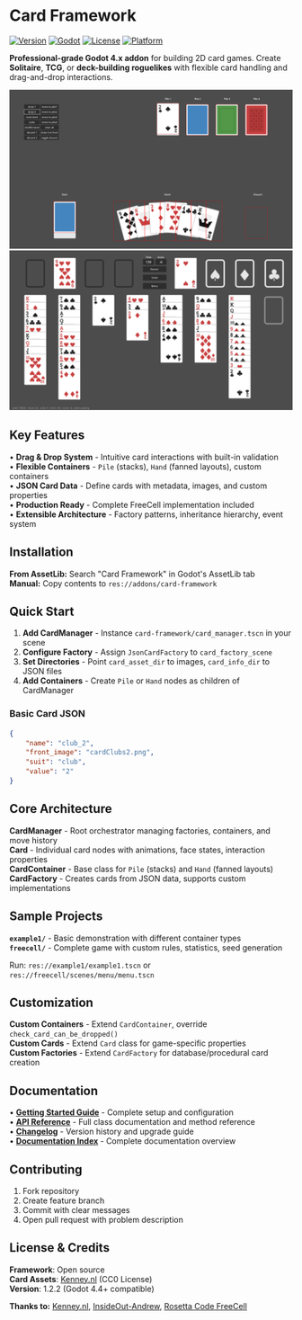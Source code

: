 # Card Framework

[![Version](https://img.shields.io/badge/version-1.2.3-blue.svg)](https://github.com/hyunjoon/card-framework)
[![Godot](https://img.shields.io/badge/Godot-4.4+-green.svg)](https://godotengine.org/)
[![License](https://img.shields.io/badge/License-MIT-yellow.svg)](LICENSE.md)
[![Platform](https://img.shields.io/badge/platform-cross--platform-lightgrey.svg)]()

**Professional-grade Godot 4.x addon** for building 2D card games. Create **Solitaire**, **TCG**, or **deck-building roguelikes** with flexible card handling and drag-and-drop interactions.

![Example1 Screenshot](addons/card-framework/screenshots/example1.png) ![Freecell Screenshot](addons/card-framework/screenshots/freecell.png)

## Key Features

• **Drag & Drop System** - Intuitive card interactions with built-in validation  
• **Flexible Containers** - `Pile` (stacks), `Hand` (fanned layouts), custom containers  
• **JSON Card Data** - Define cards with metadata, images, and custom properties  
• **Production Ready** - Complete FreeCell implementation included  
• **Extensible Architecture** - Factory patterns, inheritance hierarchy, event system

## Installation

**From AssetLib:** Search "Card Framework" in Godot's AssetLib tab  
**Manual:** Copy contents to `res://addons/card-framework`

## Quick Start

1. **Add CardManager** - Instance `card-framework/card_manager.tscn` in your scene
2. **Configure Factory** - Assign `JsonCardFactory` to `card_factory_scene`  
3. **Set Directories** - Point `card_asset_dir` to images, `card_info_dir` to JSON files
4. **Add Containers** - Create `Pile` or `Hand` nodes as children of CardManager

### Basic Card JSON
```json
{
    "name": "club_2",
    "front_image": "cardClubs2.png",
    "suit": "club",
    "value": "2"
}
```

## Core Architecture

**CardManager** - Root orchestrator managing factories, containers, and move history  
**Card** - Individual card nodes with animations, face states, interaction properties  
**CardContainer** - Base class for `Pile` (stacks) and `Hand` (fanned layouts)  
**CardFactory** - Creates cards from JSON data, supports custom implementations

## Sample Projects

**`example1/`** - Basic demonstration with different container types  
**`freecell/`** - Complete game with custom rules, statistics, seed generation

Run: `res://example1/example1.tscn` or `res://freecell/scenes/menu/menu.tscn`

## Customization

**Custom Containers** - Extend `CardContainer`, override `check_card_can_be_dropped()`  
**Custom Cards** - Extend `Card` class for game-specific properties  
**Custom Factories** - Extend `CardFactory` for database/procedural card creation

## Documentation

• **[Getting Started Guide](docs/GETTING_STARTED.md)** - Complete setup and configuration  
• **[API Reference](docs/API.md)** - Full class documentation and method reference  
• **[Changelog](docs/CHANGELOG.md)** - Version history and upgrade guide  
• **[Documentation Index](docs/index.md)** - Complete documentation overview

## Contributing

1. Fork repository
2. Create feature branch  
3. Commit with clear messages
4. Open pull request with problem description

## License & Credits

**Framework**: Open source  
**Card Assets**: [Kenney.nl](https://kenney.nl/assets/boardgame-pack) (CC0 License)  
**Version**: 1.2.2 (Godot 4.4+ compatible)

**Thanks to:** [Kenney.nl](https://kenney.nl/assets/boardgame-pack), [InsideOut-Andrew](https://github.com/insideout-andrew/simple-card-pile-ui), [Rosetta Code FreeCell](https://rosettacode.org/wiki/Deal_cards_for_FreeCell)